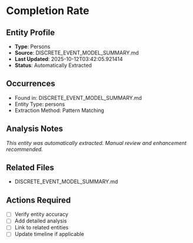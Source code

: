 # Completion Rate

## Entity Profile
- **Type**: Persons
- **Source**: DISCRETE_EVENT_MODEL_SUMMARY.md
- **Last Updated**: 2025-10-12T03:42:05.921414
- **Status**: Automatically Extracted

## Occurrences
- Found in: DISCRETE_EVENT_MODEL_SUMMARY.md
- Entity Type: persons
- Extraction Method: Pattern Matching

## Analysis Notes
*This entity was automatically extracted. Manual review and enhancement recommended.*

## Related Files
- DISCRETE_EVENT_MODEL_SUMMARY.md

## Actions Required
- [ ] Verify entity accuracy
- [ ] Add detailed analysis
- [ ] Link to related entities
- [ ] Update timeline if applicable
